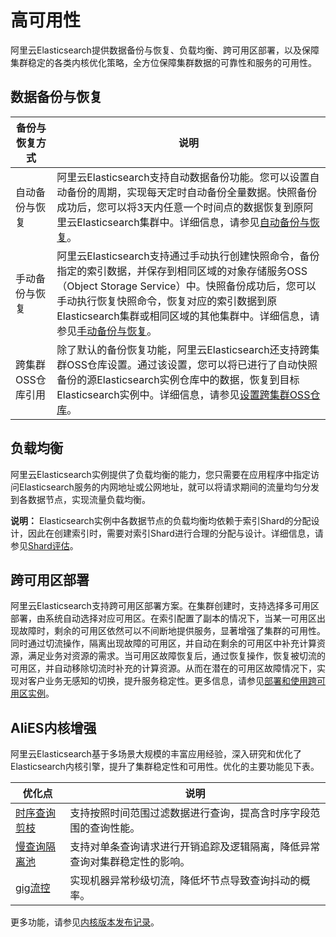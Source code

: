 # 高可用性

阿里云Elasticsearch提供数据备份与恢复、负载均衡、跨可用区部署，以及保障集群稳定的各类内核优化策略，全方位保障集群数据的可靠性和服务的可用性。

## 数据备份与恢复

|备份与恢复方式|说明|
|-------|--|
|自动备份与恢复|阿里云Elasticsearch支持自动数据备份功能。您可以设置自动备份的周期，实现每天定时自动备份全量数据。快照备份成功后，您可以将3天内任意一个时间点的数据恢复到原阿里云Elasticsearch集群中。详细信息，请参见[自动备份与恢复](/cn.zh-CN/Elasticsearch/数据备份/自动备份与恢复.md)。|
|手动备份与恢复|阿里云Elasticsearch支持通过手动执行创建快照命令，备份指定的索引数据，并保存到相同区域的对象存储服务OSS（Object Storage Service）中。快照备份成功后，您可以手动执行恢复快照命令，恢复对应的索引数据到原Elasticsearch集群或相同区域的其他集群中。详细信息，请参见[手动备份与恢复](/cn.zh-CN/Elasticsearch/数据备份/手动备份与恢复.md)。|
|跨集群OSS仓库引用|除了默认的备份恢复功能，阿里云Elasticsearch还支持跨集群OSS仓库设置。通过该设置，您可以将已进行了自动快照备份的源Elasticsearch实例仓库中的数据，恢复到目标Elasticsearch实例中。详细信息，请参见[设置跨集群OSS仓库](/cn.zh-CN/Elasticsearch/数据备份/设置跨集群OSS仓库.md)。|

## 负载均衡

阿里云Elasticsearch实例提供了负载均衡的能力，您只需要在应用程序中指定访问Elasticsearch服务的内网地址或公网地址，就可以将请求期间的流量均匀分发到各数据节点，实现流量负载均衡。

**说明：** Elasticsearch实例中各数据节点的负载均衡均依赖于索引Shard的分配设计，因此在创建索引时，需要对索引Shard进行合理的分配与设计。详细信息，请参见[Shard评估](/cn.zh-CN/Elasticsearch/快速购买/规格容量评估.md)。

## 跨可用区部署

阿里云Elasticsearch支持跨可用区部署方案。在集群创建时，支持选择多可用区部署，由系统自动选择对应可用区。在索引配置了副本的情况下，当某一可用区出现故障时，剩余的可用区依然可以不间断地提供服务，显著增强了集群的可用性。同时通过切流操作，隔离出现故障的可用区，并自动在剩余的可用区中补充计算资源，满足业务对资源的需求。当可用区故障恢复后，通过恢复操作，恢复被切流的可用区，并自动移除切流时补充的计算资源。从而在潜在的可用区故障情况下，实现对客户业务无感知的切换，提升服务稳定性。更多信息，请参见[部署和使用跨可用区实例](/cn.zh-CN/Elasticsearch/部署和使用跨可用区实例.md)。

## AliES内核增强

阿里云Elasticsearch基于多场景大规模的丰富应用经验，深入研究和优化了Elasticsearch内核引擎，提升了集群稳定性和可用性。优化的主要功能见下表。

|优化点|说明|
|---|--|
|[时序查询剪枝](/cn.zh-CN/AliES内核/使用时序查询剪枝功能.md)|支持按照时间范围过滤数据进行查询，提高含时序字段范围的查询性能。|
|[慢查询隔离池](/cn.zh-CN/AliES内核/使用慢查询隔离池.md)|支持对单条查询请求进行开销追踪及逻辑隔离，降低异常查询对集群稳定性的影响。|
|[gig流控](/cn.zh-CN/Elasticsearch/插件配置/系统默认插件/使用gig流控插件.md)|实现机器异常秒级切流，降低坏节点导致查询抖动的概率。|

更多功能，请参见[内核版本发布记录](/cn.zh-CN/AliES内核/内核版本发布记录.md)。

